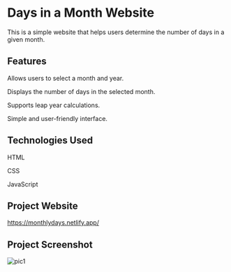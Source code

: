 # Days in a Month Website

This is a simple website that helps users determine the number of days in a given month.

## Features

Allows users to select a month and year.

Displays the number of days in the selected month.

Supports leap year calculations.

Simple and user-friendly interface.

## Technologies Used

HTML

CSS

JavaScript

## Project Website

https://monthlydays.netlify.app/

## Project Screenshot

![pic1](https://github.com/user-attachments/assets/dc84fda2-4911-498b-b4d7-52c5b3aade1d)


